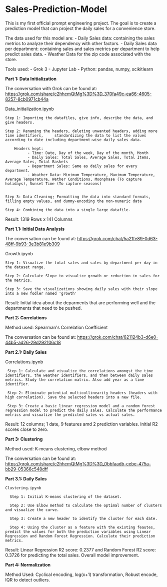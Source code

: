 # Sales-Prediction-Model

This is my first official prompt engineering project. The goal is to create a prediction model that can project the daily sales for a convenience store.

The data used for this model are:
    - Daily Sales data: containing the sales metrics to analyze their dependency with other factors.
    - Daily Sales data per department: containing sales and sales metrics per department to help predict sales data.
    - Weather Data for the zip code associated with the store.

Tools used:
          - Grok 3
          - Jupyter Lab
          - Python: pandas, numpy, scikitlearn


**Part 1: Data Initialization**

The conversation with Grok can be found at:
https://grok.com/share/c2hhcmQtMg%3D%3D_370fa49c-ea66-4605-8257-8cb0971cb44a

Data_initialization.ipynb

    Step 1: Importing the datafiles, give info, describe the data, and give headers.

    Step 2: Renaming the headers, deleting unwanted headers, adding more time identifiers,     standardizing the data to list the values according to date including department-wise daily sales data.

        Headers kept:
              - Time: Date, Day of the week, Day of the month, Month
              - Daily Sales: Total Sales, Average Sales, Total Items, Average Sales, Total Baskets
              - Department Sales: Same as daily sales for every department.
              - Weather Data: Minimum Temperature, Maximum Temperature, Average Temperature, Wether Conditions, Moonphase (To capture holidays), Sunset Time (To capture seasons)


    Step 3: Data Cleaning; Formatting the data into standard formats, filling empty values, and dummy-encoding the non-numeric data

    Step 4: Combining the data into a single large datafile.

Result: 1319 Rows x 141 Columns

  **Part 1.1: Initial Data Analysis**

  The conversation can be found at:
  https://grok.com/chat/5a21fe89-0d63-48ff-9b93-3e3b81e9b309

  Growth.ipynb

    Step 1: Visualize the total sales and sales by department per day in the dataset range.

    Step 2: Calculate Slope to visualize growth or reduction in sales for the metrics.

    Step 3: Save the visualizations showing daily sales with their slope into a new fodler named 'growth'

Result: Initial idea about the deparments that are performing well and the departments that need to be pushed.

**Part 2: Correlations**

Method used: Spearman's Correlation Coefficient

The conversation can be found at:
https://grok.com/chat/621124b3-d6e0-44b5-ad26-29d292106c18 

  **Part 2.1: Daily Sales**

  Correlations.ipynb

     Step 1: Calculate and visualize the correlations amongst the time identifiers, the weather identifiers, and then between daily sales metrics. Study the correlation matrix. Also add year as a time identifier.
  
     Step 2: Eliminate potential multicollinearity headers (headers with high correlation). Save the selected headers into a new file.

     Step 3: Create a basic linear regression model and a random forest regression model to predict the daily sales. Calculate the performance metrics and visualize the predicted sales vs actual sales.  

Result: 12 columns; 1 date, 9 features amd 2 prediction variables. Initial R2 scores close to zero.

**Part 3: Clustering**

Method used: K-means clustering, elbow method

The conversation can be found at:
https://grok.com/share/c2hhcmQtMg%3D%3D_0bbfaadb-cebe-475a-bb29-05366c548dff

   **Part 3.1: Daily Sales**

    Clustering.ipynb

      Step 1: Initial K-means clustering of the dataset.
        
      Step 2: Use Elbow method to calculate the optimal number of clusters and visualize the curve.

      Step 3: Create a new header to identify the cluster for each date.

      Step 4: Using the cluster as a feature with the existing feautes, predict the values for both the prediction variables using Linear Regression and Random Forest Regression. Calculate their prediction metrics.

Result: Linear Regression R2 score: 0.2377 and Random Forest R2 score: 0.3726 for predicting the total sales. Overall model improvement.
        
**Part 4: Normalization**

Method Used: Cyclical encoding, log(x+1) transformation, Robust encode, IQR to detect outliers.


